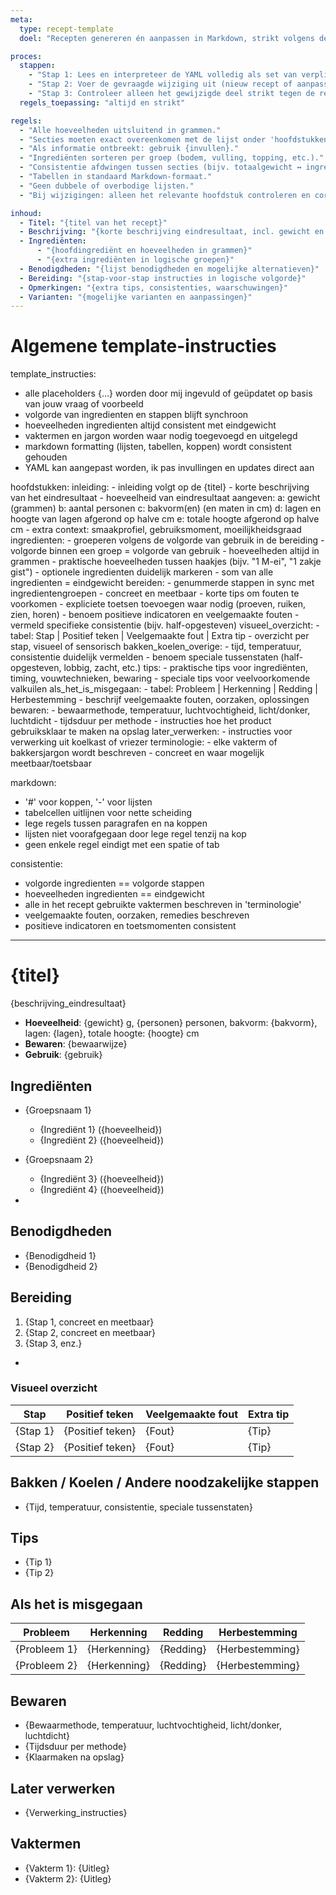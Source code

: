 ```yaml
---
meta:
  type: recept-template
  doel: "Recepten genereren én aanpassen in Markdown, strikt volgens de regels."

proces:
  stappen:
    - "Stap 1: Lees en interpreteer de YAML volledig als set van verplichte regels."
    - "Stap 2: Voer de gevraagde wijziging uit (nieuw recept of aanpassing)."
    - "Stap 3: Controleer alleen het gewijzigde deel strikt tegen de regels en corrigeer dat. Ongewijzigde tekst blijft exact gelijk."
  regels_toepassing: "altijd en strikt"

regels:
  - "Alle hoeveelheden uitsluitend in grammen."
  - "Secties moeten exact overeenkomen met de lijst onder 'hoofdstukken'."
  - "Als informatie ontbreekt: gebruik {invullen}."
  - "Ingrediënten sorteren per groep (bodem, vulling, topping, etc.)."
  - "Consistentie afdwingen tussen secties (bijv. totaalgewicht ↔ ingrediëntenlijst)."
  - "Tabellen in standaard Markdown-formaat."
  - "Geen dubbele of overbodige lijsten."
  - "Bij wijzigingen: alleen het relevante hoofdstuk controleren en corrigeren, rest blijft ongewijzigd."

inhoud:
  - Titel: "{titel van het recept}"
  - Beschrijving: "{korte beschrijving eindresultaat, incl. gewicht en aantal personen}"
  - Ingrediënten:
      - "{hoofdingrediënt en hoeveelheden in grammen}"
      - "{extra ingrediënten in logische groepen}"
  - Benodigdheden: "{lijst benodigdheden en mogelijke alternatieven}"
  - Bereiding: "{stap-voor-stap instructies in logische volgorde}"
  - Opmerkingen: "{extra tips, consistenties, waarschuwingen}"
  - Varianten: "{mogelijke varianten en aanpassingen}"
---
```


# Algemene template-instructies
template_instructies:
  - alle placeholders {…} worden door mij ingevuld of geüpdatet op basis van jouw vraag of voorbeeld
  - volgorde van ingredienten en stappen blijft synchroon
  - hoeveelheden ingredienten altijd consistent met eindgewicht
  - vaktermen en jargon worden waar nodig toegevoegd en uitgelegd
  - markdown formatting (lijsten, tabellen, koppen) wordt consistent gehouden
  - YAML kan aangepast worden, ik pas invullingen en updates direct aan

hoofdstukken:
  inleiding:
    - inleiding volgt op de {titel}
    - korte beschrijving van het eindresultaat
    - hoeveelheid van eindresultaat aangeven:
        a: gewicht (grammen)
        b: aantal personen
        c: bakvorm(en) (en maten in cm)
        d: lagen en hoogte van lagen afgerond op halve cm
        e: totale hoogte afgerond op halve cm
    - extra context: smaakprofiel, gebruiksmoment, moeilijkheidsgraad
  ingredienten:
    - groeperen volgens de volgorde van gebruik in de bereiding
    - volgorde binnen een groep = volgorde van gebruik
    - hoeveelheden altijd in grammen
    - praktische hoeveelheden tussen haakjes (bijv. "1 M-ei", "1 zakje gist")
    - optionele ingredienten duidelijk markeren
    - som van alle ingredienten = eindgewicht
  bereiden:
    - genummerde stappen in sync met ingredientengroepen
    - concreet en meetbaar
    - korte tips om fouten te voorkomen
    - expliciete toetsen toevoegen waar nodig (proeven, ruiken, zien, horen)
    - benoem positieve indicatoren en veelgemaakte fouten
    - vermeld specifieke consistentie (bijv. half-opgesteven)
  visueel_overzicht:
    - tabel: Stap | Positief teken | Veelgemaakte fout | Extra tip
    - overzicht per stap, visueel of sensorisch
  bakken_koelen_overige:
    - tijd, temperatuur, consistentie duidelijk vermelden
    - benoem speciale tussenstaten (half-opgesteven, lobbig, zacht, etc.)
  tips:
    - praktische tips voor ingrediënten, timing, vouwtechnieken, bewaring
    - speciale tips voor veelvoorkomende valkuilen
  als_het_is_misgegaan:
    - tabel: Probleem | Herkenning | Redding | Herbestemming
    - beschrijf veelgemaakte fouten, oorzaken, oplossingen
  bewaren:
    - bewaarmethode, temperatuur, luchtvochtigheid, licht/donker, luchtdicht
    - tijdsduur per methode
    - instructies hoe het product gebruiksklaar te maken na opslag
  later_verwerken:
    - instructies voor verwerking uit koelkast of vriezer
  terminologie:
    - elke vakterm of bakkersjargon wordt beschreven
    - concreet en waar mogelijk meetbaar/toetsbaar

markdown:
  - '#' voor koppen, '-' voor lijsten
  - tabelcellen uitlijnen voor nette scheiding
  - lege regels tussen paragrafen en na koppen
  - lijsten niet voorafgegaan door lege regel tenzij na kop
  - geen enkele regel eindigt met een spatie of tab

consistentie:
  - volgorde ingredienten == volgorde stappen
  - hoeveelheden ingredienten == eindgewicht
  - alle in het recept gebruikte vaktermen beschreven in 'terminologie'
  - veelgemaakte fouten, oorzaken, remedies beschreven
  - positieve indicatoren en toetsmomenten consistent

---

# {titel}

{beschrijving_eindresultaat}
- **Hoeveelheid**: {gewicht} g, {personen} personen, bakvorm: {bakvorm}, lagen: {lagen}, totale hoogte: {hoogte} cm
- **Bewaren**: {bewaarwijze}
- **Gebruik**: {gebruik}

## Ingrediënten

- {Groepsnaam 1}
  - {Ingrediënt 1} ({hoeveelheid})
  - {Ingrediënt 2} ({hoeveelheid})

- {Groepsnaam 2}
  - {Ingrediënt 3} ({hoeveelheid})
  - {Ingrediënt 4} ({hoeveelheid})

- <!-- Som van ingrediënten moet overeenkomen met eindgewicht -->

## Benodigdheden
- {Benodigdheid 1}
- {Benodigdheid 2}

## Bereiding
1. {Stap 1, concreet en meetbaar}
2. {Stap 2, concreet en meetbaar}
3. {Stap 3, enz.}
- <!-- Voeg proefmomenten, positieve indicatoren en tips toe volgens YAML -->

### Visueel overzicht
| Stap | Positief teken | Veelgemaakte fout | Extra tip |
|------|----------------|-----------------|-----------|
| {Stap 1} | {Positief teken} | {Fout} | {Tip} |
| {Stap 2} | {Positief teken} | {Fout} | {Tip} |

## Bakken / Koelen / Andere noodzakelijke stappen
- {Tijd, temperatuur, consistentie, speciale tussenstaten}

## Tips
- {Tip 1}
- {Tip 2}

## Als het is misgegaan
| Probleem | Herkenning | Redding | Herbestemming |
|----------|------------|---------|---------------|
| {Probleem 1} | {Herkenning} | {Redding} | {Herbestemming} |
| {Probleem 2} | {Herkenning} | {Redding} | {Herbestemming} |

## Bewaren
- {Bewaarmethode, temperatuur, luchtvochtigheid, licht/donker, luchtdicht}
- {Tijdsduur per methode}
- {Klaarmaken na opslag}

## Later verwerken
- {Verwerking_instructies}

## Vaktermen
- {Vakterm 1}: {Uitleg}
- {Vakterm 2}: {Uitleg}
